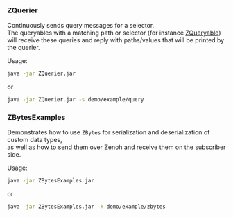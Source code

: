 ### ZQuerier

Continuously sends query messages for a selector.  
The queryables with a matching path or selector (for instance [ZQueryable](#zqueryable))  
will receive these queries and reply with paths/values that will be printed by the querier.

Usage:

```bash
java -jar ZQuerier.jar
```

or

```bash
java -jar ZQuerier.jar -s demo/example/query
```

### ZBytesExamples

Demonstrates how to use `ZBytes` for serialization and deserialization of custom data types,  
as well as how to send them over Zenoh and receive them on the subscriber side.

Usage:

```bash
java -jar ZBytesExamples.jar
```

or

```bash
java -jar ZBytesExamples.jar -k demo/example/zbytes
```
